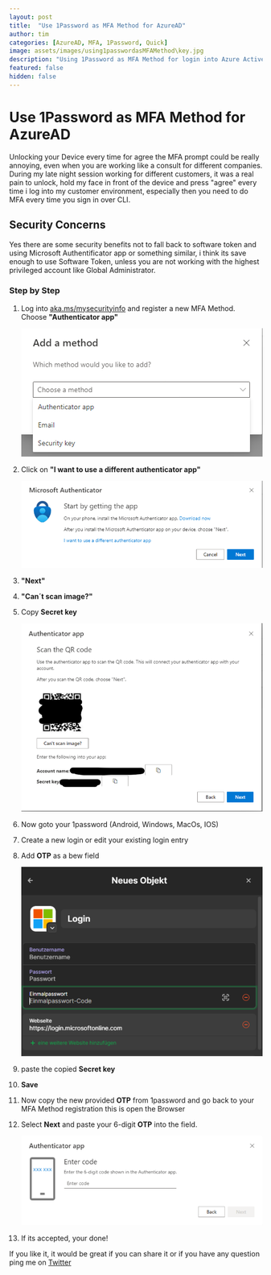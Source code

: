 ```yaml
---
layout: post
title:  "Use 1Password as MFA Method for AzureAD"
author: tim
categories: [AzureAD, MFA, 1Password, Quick]
image: assets/images/using1passwordasMFAMethod\key.jpg
description: "Using 1Password as MFA Method for login into Azure Active Directory"
featured: false
hidden: false
---
```


# Use 1Password as MFA Method for AzureAD

Unlocking your Device every time for agree the MFA prompt could be really annoying, even when you are working like a consult for different companies.
During my late night session working for different customers, it was a real pain to unlock, hold my face in front of the device and press "agree" every time i log into my customer environment, especially then you need to do MFA every time you sign in over CLI.

## Security Concerns

Yes there are some security benefits not to fall back to software token and using Microsoft Authentificator app or something similar, i think its save enough to use Software Token, unless you are not working with the highest privileged account like Global Administrator.

### Step by Step

1. Log into [aka.ms/mysecurityinfo](aka.ms/mysecurityinfo) and register a new MFA Method. Choose **"Authenticator app"**

    ![Overview](/assets/images/using1passwordasMFAMethod/choseMFAMethod.png)

2. Click on **"I want to use a different authenticator app"**

    ![App](/assets/images/using1passwordasMFAMethod/differentapp.png)

3. **"Next"**
4. **"Can´t scan image?"**
5. Copy **Secret key**

    ![QR](/assets/images/using1passwordasMFAMethod/cantscan.png)

6. Now goto your 1password (Android, Windows, MacOs, IOS)
7. Create a new login or edit your existing login entry
8. Add **OTP** as a bew field

    ![OTP](/assets/images/using1passwordasMFAMethod/OTP.png)

9. paste the copied **Secret key**
10. **Save**
11. Now copy the new provided **OTP** from 1password and go back to your MFA Method registration this is open the Browser
12. Select **Next** and paste your 6-digit **OTP** into the field.

    ![EnterOTP](/assets/images/using1passwordasMFAMethod/enterotp.png)

13. If its accepted, your done!

If you like it, it would be great if you can share it or if you have any question ping me on [Twitter](https://twitter.com/ti_stock)
